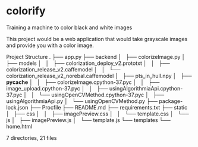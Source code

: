 # colorify
Training a machine to color black and white images

This project would be a web application that would take grayscale images and provide you with a  color image.

Project Structure
.
├── app.py
├── backend
│   ├── colorizeImage.py
│   ├── models
│   │   ├── colorization_deploy_v2.prototxt
│   │   ├── colorization_release_v2.caffemodel
│   │   └── colorization_release_v2_norebal.caffemodel
│   ├── pts_in_hull.npy
│   ├── __pycache__
│   │   ├── colorizeImage.cpython-37.pyc
│   │   ├── image_upload.cpython-37.pyc
│   │   ├── usingAlgorithmiaApi.cpython-37.pyc
│   │   └── usingOpenCVMethod.cpython-37.pyc
│   ├── usingAlgorithmiaApi.py
│   └── usingOpenCVMethod.py
├── package-lock.json
├── Procfile
├── README.md
├── requirements.txt
├── static
│   ├── css
│   │   ├── imagePreview.css
│   │   └── template.css
│   └── js
│       ├── imagePreview.js
│       └── template.js
└── templates
    └── home.html

7 directories, 21 files
